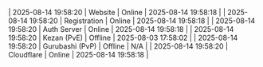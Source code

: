 | 2025-08-14 19:58:20 | Website | Online | 2025-08-14 19:58:18 |
| 2025-08-14 19:58:20 | Registration | Online | 2025-08-14 19:58:18 |
| 2025-08-14 19:58:20 | Auth Server | Online | 2025-08-14 19:58:18 |
| 2025-08-14 19:58:20 | Kezan (PvE) | Offline | 2025-08-03 17:58:02 |
| 2025-08-14 19:58:20 | Gurubashi (PvP) | Offline | N/A |
| 2025-08-14 19:58:20 | Cloudflare | Online | 2025-08-14 19:58:18 |
